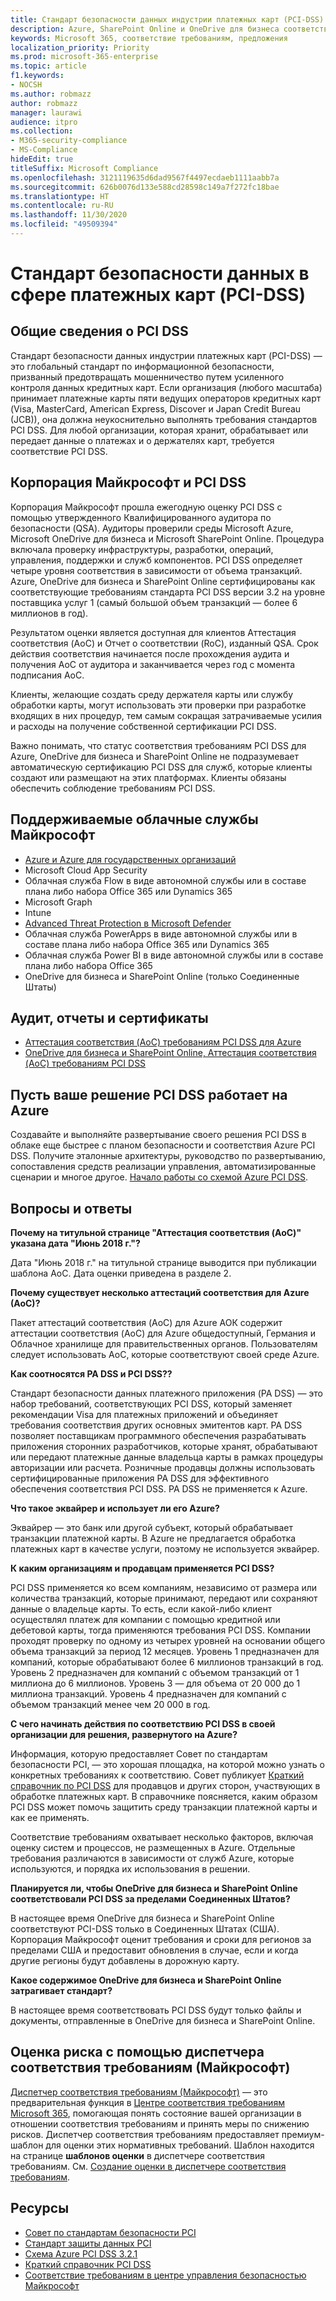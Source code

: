 ```yaml
---
title: Стандарт безопасности данных индустрии платежных карт (PCI-DSS)
description: Azure, SharePoint Online и OneDrive для бизнеса соответствуют стандартам безопасности данных индустрии платежных карт, уровень 1, версия 3.2.
keywords: Microsoft 365, соответствие требованиям, предложения
localization_priority: Priority
ms.prod: microsoft-365-enterprise
ms.topic: article
f1.keywords:
- NOCSH
ms.author: robmazz
author: robmazz
manager: laurawi
audience: itpro
ms.collection:
- M365-security-compliance
- MS-Compliance
hideEdit: true
titleSuffix: Microsoft Compliance
ms.openlocfilehash: 3121119635d6dad9567f4497ecdaeb1111aabb7a
ms.sourcegitcommit: 626b0076d133e588cd28598c149a7f272fc18bae
ms.translationtype: HT
ms.contentlocale: ru-RU
ms.lasthandoff: 11/30/2020
ms.locfileid: "49509394"
---
```

# <a name="payment-card-industry-pci-data-security-standard-dss"></a>Стандарт безопасности данных в сфере платежных карт (PCI-DSS)

## <a name="pci-dss-overview"></a>Общие сведения о PCI DSS

Стандарт безопасности данных индустрии платежных карт (PCI-DSS) — это глобальный стандарт по информационной безопасности, призванный предотвращать мошенничество путем усиленного контроля данных кредитных карт. Если организация (любого масштаба) принимает платежные карты пяти ведущих операторов кредитных карт (Visa, MasterCard, American Express, Discover и Japan Credit Bureau (JCB)), она должна неукоснительно выполнять требования стандартов PCI DSS. Для любой организации, которая хранит, обрабатывает или передает данные о платежах и о держателях карт, требуется соответствие PCI DSS.

## <a name="microsoft-and-pci-dss"></a>Корпорация Майкрософт и PCI DSS

Корпорация Майкрософт прошла ежегодную оценку PCI DSS с помощью утвержденного Квалифицированного аудитора по безопасности (QSA). Аудиторы проверили среды Microsoft Azure, Microsoft OneDrive для бизнеса и Microsoft SharePoint Online. Процедура включала проверку инфраструктуры, разработки, операций, управления, поддержки и служб компонентов. PCI DSS определяет четыре уровня соответствия в зависимости от объема транзакций. Azure, OneDrive для бизнеса и SharePoint Online сертифицированы как соответствующие требованиям стандарта PCI DSS версии 3.2 на уровне поставщика услуг 1 (самый большой объем транзакций — более 6 миллионов в год).

Результатом оценки является доступная для клиентов Аттестация соответствия (AoC) и Отчет о соответствии (RoC), изданный QSA. Срок действия соответствия начинается после прохождения аудита и получения AoC от аудитора и заканчивается через год с момента подписания AoC. 

Клиенты, желающие создать среду держателя карты или службу обработки карты, могут использовать эти проверки при разработке входящих в них процедур, тем самым сокращая затрачиваемые усилия и расходы на получение собственной сертификации PCI DSS.

Важно понимать, что статус соответствия требованиям PCI DSS для Azure, OneDrive для бизнеса и SharePoint Online не подразумевает автоматическую сертификацию PCI DSS для служб, которые клиенты создают или размещают на этих платформах. Клиенты обязаны обеспечить соблюдение требованиям PCI DSS.

## <a name="microsoft-in-scope-cloud-services"></a>Поддерживаемые облачные службы Майкрософт

- [Azure и Azure для государственных организаций](https://aka.ms/AzureCompliance)
- Microsoft Cloud App Security
- Облачная служба Flow в виде автономной службы или в составе плана либо набора Office 365 или Dynamics 365
- Microsoft Graph
- Intune
- [Advanced Threat Protection в Microsoft Defender](https://docs.microsoft.com/windows/security/threat-protection/microsoft-defender-atp/microsoft-defender-advanced-threat-protection)
- Облачная служба PowerApps в виде автономной службы или в составе плана либо набора Office 365 или Dynamics 365
- Облачная служба Power BI в виде автономной службы или в составе плана либо набора Office 365
- OneDrive для бизнеса и SharePoint Online (только Соединенные Штаты)

## <a name="audit-reports-and-certificates"></a>Аудит, отчеты и сертификаты

- [Аттестация соответствия (AoC) требованиям PCI DSS для Azure](https://aka.ms/azure-pci)
- [OneDrive для бизнеса и SharePoint Online, Аттестация соответствия (AoC) требованиям PCI DSS](https://aka.ms/spo-pci)

## <a name="get-your-pci-dss-solution-running-on-azure"></a>Пусть ваше решение PCI DSS работает на Azure

Создавайте и выполняйте развертывание своего решения PCI DSS в облаке еще быстрее с планом безопасности и соответствия Azure PCI DSS. Получите эталонные архитектуры, руководство по развертыванию, сопоставления средств реализации управления, автоматизированные сценарии и многое другое. [Начало работы со схемой Azure PCI DSS](https://aka.ms/pciblueprint).

## <a name="frequently-asked-questions"></a>Вопросы и ответы

**Почему на титульной странице "Аттестация соответствия (AoC)" указана дата "Июнь 2018 г."?**

Дата "Июнь 2018 г." на титульной странице выводится при публикации шаблона AoC. Дата оценки приведена в разделе 2.

**Почему существует несколько аттестаций соответствия для Azure (AoC)?**

Пакет аттестаций соответствия (AoC) для Azure АОК содержит аттестации соответствия (AoC) для Azure общедоступный, Германия и Облачное хранилище для правительственных органов. Пользователям следует использовать AoC, которые соответствуют своей среде Azure.  

**Как соотносятся PA DSS и PCI DSS??**

Стандарт безопасности данных платежного приложения (PA DSS) — это набор требований, соответствующих PCI DSS, который заменяет рекомендации Visa для платежных приложений и объединяет требования соответствия других основных эмитентов карт. PA DSS позволяет поставщикам программного обеспечения разрабатывать приложения сторонних разработчиков, которые хранят, обрабатывают или передают платежные данные владельца карты в рамках процедуры авторизации или расчета. Розничные продавцы должны использовать сертифицированные приложения PA DSS для эффективного обеспечения соответствия PCI DSS. PA DSS не применяется к Azure.

**Что такое эквайрер и использует ли его Azure?**

Эквайрер — это банк или другой субъект, который обрабатывает транзакции платежной карты. В Azure не предлагается обработка платежных карт в качестве услуги, поэтому не используется эквайрер.

**К каким организациям и продавцам применяется PCI DSS?**

PCI DSS применяется ко всем компаниям, независимо от размера или количества транзакций, которые принимают, передают или сохраняют данные о владельце карты. То есть, если какой-либо клиент осуществлял платеж для компании с помощью кредитной или дебетовой карты, тогда применяются требования PCI DSS. Компании проходят проверку по одному из четырех уровней на основании общего объема транзакций за период 12 месяцев. Уровень 1 предназначен для компаний, которые обрабатывают более 6 миллионов транзакций в год. Уровень 2 предназначен для компаний с объемом транзакций от 1 миллиона до 6 миллионов. Уровень 3 — для объема от 20 000 до 1 миллиона транзакций. Уровень 4 предназначен для компаний с объемом транзакций менее чем 20 000 в год.

**С чего начинать действия по соответствию PCI DSS в своей организации для решения, развернутого на Azure?**

Информация, которую предоставляет Совет по стандартам безопасности PCI, — это хорошая площадка, на которой можно узнать о конкретных требованиях к соответствию. Совет публикует [Краткий справочник по PCI DSS](https://www.pcisecuritystandards.org/documents/PCISSC%20QRG%20August%202014%20-print.pdf) для продавцов и других сторон, участвующих в обработке платежных карт. В справочнике поясняется, каким образом PCI DSS может помочь защитить среду транзакции платежной карты и как ее применять.

Соответствие требованиям охватывает несколько факторов, включая оценку систем и процессов, не размещенных в Azure. Отдельные требования различаются в зависимости от служб Azure, которые используются, и порядка их использования в решении.

**Планируется ли, чтобы OneDrive для бизнеса и SharePoint Online соответствовали PCI DSS за пределами Соединенных Штатов?**

В настоящее время OneDrive для бизнеса и SharePoint Online соответствуют PCI-DSS только в Соединенных Штатах (США). Корпорация Майкрософт оценит требования и сроки для регионов за пределами США и предоставит обновления в случае, если и когда другие регионы будут добавлены в дорожную карту.

**Какое содержимое OneDrive для бизнеса и SharePoint Online затрагивает стандарт?**

В настоящее время соответствовать PCI DSS будут только файлы и документы, отправленные в OneDrive для бизнеса и SharePoint Online.

## <a name="use-microsoft-compliance-manager-to-assess-your-risk"></a>Оценка риска с помощью диспетчера соответствия требованиям (Майкрософт)

[Диспетчер соответствия требованиям (Майкрософт)](https://docs.microsoft.com/microsoft-365/compliance/compliance-manager) — это предварительная функция в [Центре соответствия требованиям Microsoft 365](https://docs.microsoft.com/microsoft-365/compliance/microsoft-365-compliance-center), помогающая понять состояние вашей организации в отношении соответствия требованиям и принять меры по снижению рисков. Диспетчер соответствия требованиям предоставляет премиум-шаблон для оценки этих нормативных требований. Шаблон находится на странице **шаблонов оценки** в диспетчере соответствия требованиям. См. [Создание оценки в диспетчере соответствия требованиям](https://docs.microsoft.com/microsoft-365/compliance/compliance-manager-assessments).

## <a name="resources"></a>Ресурсы

- [Совет по стандартам безопасности PCI](https://www.pcisecuritystandards.org/)
- [Стандарт защиты данных PCI](https://www.pcisecuritystandards.org/documents/PCI_DSS_v3-1.pdf)
- [Схема Azure PCI DSS 3.2.1](https://docs.microsoft.com/azure/governance/blueprints/samples/pci-dss-3.2.1/)
- [Краткий справочник PCI DSS](https://www.pcisecuritystandards.org/documents/PCISSC%20QRG%20August%202014%20-print.pdf)
- [Соответствие требованиям в центре управления безопасностью Майкрософт](https://www.microsoft.com/trust-center/compliance/compliance-overview)
